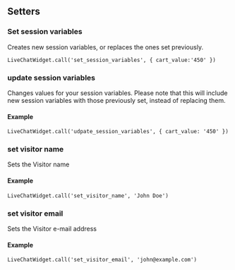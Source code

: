 ## Setters

### Set session variables

Creates new session variables, or replaces the ones set previously.

`LiveChatWidget.call('set_session_variables', { cart_value:'450' })`

### update session variables

Changes values for your session variables.
Please note that this will include new session variables with those previously set, instead of replacing them.

#### Example

`LiveChatWidget.call('udpate_session_variables', { cart_value: '450' })`

### set visitor name

Sets the Visitor name

#### Example

`LiveChatWidget.call('set_visitor_name', 'John Doe')`

### set visitor email

Sets the Visitor e-mail address

#### Example

`LiveChatWidget.call('set_visitor_email', 'john@example.com')`
